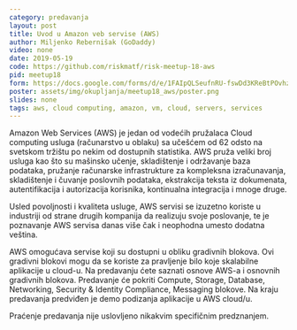 ```yaml
---
category: predavanja
layout: post
title: Uvod u Amazon veb servise (AWS)
author: Miljenko Rebernišak (GoDaddy)
video: none
date: 2019-05-19
code: https://github.com/riskmatf/risk-meetup-18-aws
pid: meetup18
form: https://docs.google.com/forms/d/e/1FAIpQLSeufnRU-fswDd3KReBtPOvhzK-GMN1i04_4gR6U0_MkYVvErg/viewform
poster: assets/img/okupljanja/meetup18_aws/poster.png
slides: none
tags: aws, cloud computing, amazon, vm, cloud, servers, services
---
```

Amazon Web Services (AWS) je jedan od vodećih pružalaca Cloud computing usluga (računarstvo u oblaku) sa učešćem od 62 odsto na svetskom tržištu po nekim od dostupnih statistika. AWS pruža veliki broj usluga kao što su mašinsko učenje, skladištenje i održavanje baza podataka, pružanje računarske infrastrukture za kompleksna izračunavanja, skladištenje i čuvanje poslovnih podataka, ekstrakcija teksta iz dokumenata, autentifikacija i autorizacija korisnika, kontinualna integracija i mnoge druge.

Usled povoljnosti i kvaliteta usluge, AWS servisi se izuzetno koriste u industriji od strane drugih kompanija da realizuju svoje poslovanje, te je poznavanje AWS servisa danas više čak i neophodna umesto dodatna veština.

AWS omogućava servise koji su dostupni u obliku gradivnih blokova. Ovi gradivni blokovi mogu da se koriste za pravljenje bilo koje skalabilne aplikacije u cloud-u. Na predavanju ćete saznati osnove AWS-a i osnovnih gradivnih blokova. Predavanje će pokriti Compute, Storage, Database, Networking, Security & Identity Compliance, Messaging blokove. Na kraju predavanja predviđen je demo podizanja aplikacije u AWS cloud/u.

Praćenje predavanja nije uslovljeno nikakvim specifičnim predznanjem.
